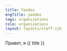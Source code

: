 ```yaml
---
title: Yandex
engTitle: yandex
tags: organizations
role: organizations
layout: layouts/staff.njk
---
```

Привет, я {{ title }}
